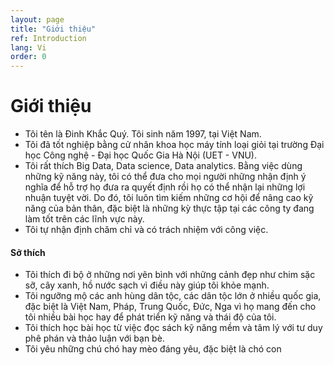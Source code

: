```yaml
---
layout: page
title: "Giới thiệu"
ref: Introduction
lang: Vi
order: 0
---
```

# Giới thiệu
* Tôi tên là Đinh Khắc Quý. Tôi sinh năm 1997, tại Việt Nam.
* Tôi đã tốt nghiệp bằng cử nhân khoa học máy tính loại giỏi tại trường Đại học Công nghệ - Đại học Quốc Gia Hà Nội (UET - VNU).
* Tôi rất thích Big Data, Data science, Data analytics. Bằng việc dùng những kỹ năng này, tôi có thể  đưa cho mọi người những nhận định ý nghĩa để hỗ trợ họ đưa ra quyết định rồi họ có thể nhận lại những lợi nhuận tuyệt vời. Do đó, tôi luôn tìm kiếm những cơ hội để nâng cao kỹ năng của bản thân, đặc biệt là những kỳ thực tập tại các công ty đang làm tốt trên các lĩnh vực này.
* Tôi tự nhận định chăm chỉ và có trách nhiệm với công việc.
    
#### Sở thích
* Tôi thích đi bộ ở những nơi yên bình với những cảnh đẹp như chim sặc sỡ, cây xanh, hồ nước sạch vì điều này giúp tôi khỏe mạnh.
* Tôi ngưỡng mộ các anh hùng dân tộc, các dân tộc lớn ở nhiều quốc gia, đặc biệt là Việt Nam, Pháp, Trung Quốc, Đức, Nga vì họ mang đến cho tôi nhiều bài học hay để phát triển kỹ năng và thái độ của tôi.
* Tôi thích học bài học từ việc đọc sách kỹ năng mềm và tâm lý với tư duy phê phán và thảo luận với bạn bè.
* Tôi yêu những chú chó hay mèo đáng yêu, đặc biệt là chó con

